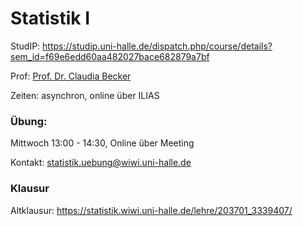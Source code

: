 # Statistik I

StudIP: https://studip.uni-halle.de/dispatch.php/course/details?sem_id=f69e6edd60aa482027bace682879a7bf

Prof: [Prof. Dr. Claudia Becker](https://studip.uni-halle.de:443/dispatch.php/profile?cid=f69e6edd60aa482027bace682879a7bf&username=wifr5)

Zeiten: asynchron, online über ILIAS

### Übung: 

Mittwoch 13:00 - 14:30, Online über Meeting

Kontakt: statistik.uebung@wiwi.uni-halle.de



### Klausur

Altklausur: https://statistik.wiwi.uni-halle.de/lehre/203701_3339407/

